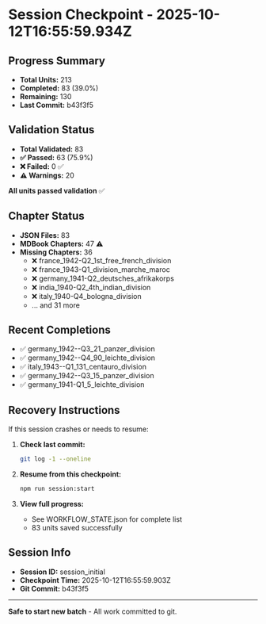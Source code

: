 # Session Checkpoint - 2025-10-12T16:55:59.934Z

## Progress Summary

- **Total Units:** 213
- **Completed:** 83 (39.0%)
- **Remaining:** 130
- **Last Commit:** b43f3f5

## Validation Status

- **Total Validated:** 83
- **✅ Passed:** 63 (75.9%)
- **❌ Failed:** 0 ✅
- **⚠️ Warnings:** 20

**All units passed validation** ✅

## Chapter Status

- **JSON Files:** 83
- **MDBook Chapters:** 47 ⚠️
- **Missing Chapters:** 36
  - ❌ france_1942-Q2_1st_free_french_division
  - ❌ france_1943-Q1_division_marche_maroc
  - ❌ germany_1941-Q2_deutsches_afrikakorps
  - ❌ india_1940-Q2_4th_indian_division
  - ❌ italy_1940-Q4_bologna_division
  - ... and 31 more

## Recent Completions

- ✅ germany_1942--Q3_21_panzer_division
- ✅ germany_1942--Q4_90_leichte_division
- ✅ italy_1943--Q1_131_centauro_division
- ✅ germany_1942--Q3_15_panzer_division
- ✅ germany_1941-Q1_5_leichte_division

## Recovery Instructions

If this session crashes or needs to resume:

1. **Check last commit:**
   ```bash
   git log -1 --oneline
   ```

2. **Resume from this checkpoint:**
   ```bash
   npm run session:start
   ```

3. **View full progress:**
   - See WORKFLOW_STATE.json for complete list
   - 83 units saved successfully

## Session Info

- **Session ID:** session_initial
- **Checkpoint Time:** 2025-10-12T16:55:59.903Z
- **Git Commit:** b43f3f5

---

**Safe to start new batch** - All work committed to git.
